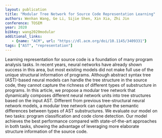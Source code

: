 ```yaml
---
layout: publication
title: "Modular Tree Network for Source Code Representation Learning"
authors: Wenhan Wang, Ge Li, Sijie Shen, Xin Xia, Zhi Jin
conference: TOSEM
year: 2020
bibkey: wang2020modular
additional_links:
   - {name: "ACM", url: "https://dl.acm.org/doi/10.1145/3409331"}
tags: ["AST", "representation"]
---
```

Learning representation for source code is a foundation of many program analysis tasks. In recent years, neural networks have already shown success in this area, but most existing models did not make full use of the unique structural information of programs. Although abstract syntax tree (AST)-based neural models can handle the tree structure in the source code, they cannot capture the richness of different types of substructure in programs. In this article, we propose a modular tree network that dynamically composes different neural network units into tree structures based on the input AST. Different from previous tree-structural neural network models, a modular tree network can capture the semantic differences between types of AST substructures. We evaluate our model on two tasks: program classification and code clone detection. Our model achieves the best performance compared with state-of-the-art approaches in both tasks, showing the advantage of leveraging more elaborate structure information of the source code.
